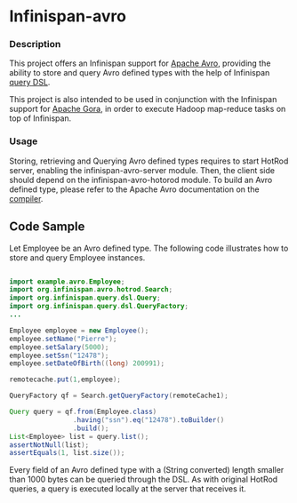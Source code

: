 # Infinispan-avro

### Description 
This project offers an Infinispan support for [Apache Avro](https://avro.apache.org/), providing the ability to store and query Avro defined types with the help of Infinispan [query DSL](http://infinispan.org/docs/7.2.x/user_guide/user_guide.html#_infinispan_s_query_dsl).

This project is also intended to be used in conjunction with the Infinispan support for [Apache Gora](https://github.com/leads-project/gora-infinispan), in order to execute Hadoop map-reduce tasks on top of Infinispan.

### Usage
Storing, retrieving and Querying Avro defined types requires to start HotRod server, enabling the infinispan-avro-server module. Then, the client side should depend on the infinispan-avro-hotorod module. To build an Avro defined type, please refer to the Apache Avro documentation on the [compiler](https://avro.apache.org/docs/1.7.7/gettingstartedjava.html). 

## Code Sample
Let Employee be an Avro defined type. The following code illustrates how to store and query Employee instances.

```java

import example.avro.Employee;
import org.infinispan.avro.hotrod.Search;
import org.infinispan.query.dsl.Query;
import org.infinispan.query.dsl.QueryFactory;
...

Employee employee = new Employee();
employee.setName("Pierre");
employee.setSalary(5000);
employee.setSsn("12478");
employee.setDateOfBirth((long) 200991);

remotecache.put(1,employee);

QueryFactory qf = Search.getQueryFactory(remoteCache1);

Query query = qf.from(Employee.class)
                .having("ssn").eq("12478").toBuilder()
                .build();
List<Employee> list = query.list();
assertNotNull(list);
assertEquals(1, list.size());

```

Every field of an Avro defined type with a (String converted) length smaller than 1000 bytes can be queried through the DSL. As with original HotRod queries, a query is executed locally at the server that receives it. 

